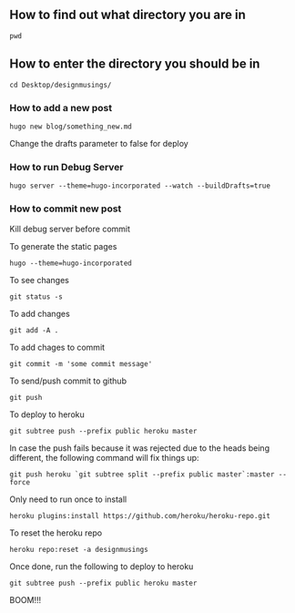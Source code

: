 ## How to find out what directory you are in 

```
pwd
```

## How to enter the directory you should be in 

```
cd Desktop/designmusings/
```

### How to add a new post

```
hugo new blog/something_new.md
```

Change the drafts parameter to false for deploy

### How to run Debug Server

```
hugo server --theme=hugo-incorporated --watch --buildDrafts=true
```

### How to commit new post

Kill debug server before commit

To generate the static pages
```
hugo --theme=hugo-incorporated
```

To see changes
```shell
git status -s
```

To add changes 
```
git add -A .
```
To add chages to commit
```
git commit -m 'some commit message'
```

To send/push commit to github
```
git push
```

To deploy to heroku
```
git subtree push --prefix public heroku master
```

In case the push fails because it was rejected due to the heads being different, the following command will fix things up:
```
git push heroku `git subtree split --prefix public master`:master --force
```


Only need to run once to install
```
heroku plugins:install https://github.com/heroku/heroku-repo.git
```

To reset the heroku repo
```
heroku repo:reset -a designmusings
```

Once done, run the following to deploy to heroku
```
git subtree push --prefix public heroku master
```

BOOM!!!
